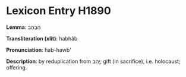 # Lexicon Entry H1890

**Lemma**: הַבְהָב

**Transliteration (xlit)**: habhâb

**Pronunciation**: hab-hawb'

**Description**:
by reduplication from יָהַב; gift (in sacrifice), i.e. holocaust; offering.
